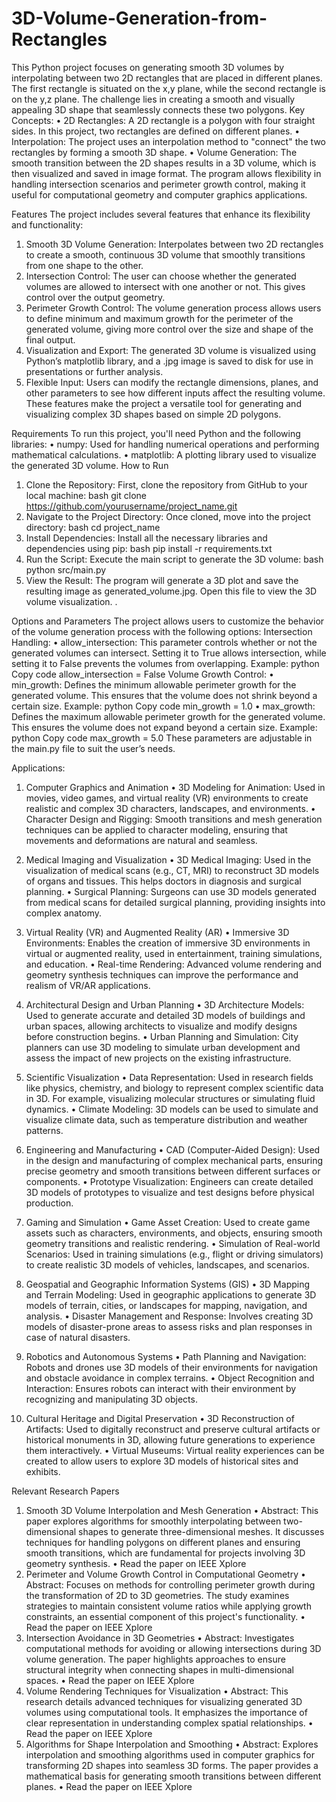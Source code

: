 # 3D-Volume-Generation-from-Rectangles
This Python project focuses on generating smooth 3D volumes by interpolating between two 2D rectangles that are placed in different planes. The first rectangle is situated on the x,y plane, while the second rectangle is on the y,z plane. The challenge lies in creating a smooth and visually appealing 3D shape that seamlessly connects these two polygons.
Key Concepts:
•	2D Rectangles: A 2D rectangle is a polygon with four straight sides. In this project, two rectangles are defined on different planes.
•	Interpolation: The project uses an interpolation method to "connect" the two rectangles by forming a smooth 3D shape.
•	Volume Generation: The smooth transition between the 2D shapes results in a 3D volume, which is then visualized and saved in image format.
The program allows flexibility in handling intersection scenarios and perimeter growth control, making it useful for computational geometry and computer graphics applications.

Features
The project includes several features that enhance its flexibility and functionality:
1.	Smooth 3D Volume Generation: Interpolates between two 2D rectangles to create a smooth, continuous 3D volume that smoothly transitions from one shape to the other.
2.	Intersection Control: The user can choose whether the generated volumes are allowed to intersect with one another or not. This gives control over the output geometry.
3.	Perimeter Growth Control: The volume generation process allows users to define minimum and maximum growth for the perimeter of the generated volume, giving more control over the size and shape of the final output.
4.	Visualization and Export: The generated 3D volume is visualized using Python’s matplotlib library, and a .jpg image is saved to disk for use in presentations or further analysis.
5.	Flexible Input: Users can modify the rectangle dimensions, planes, and other parameters to see how different inputs affect the resulting volume.
These features make the project a versatile tool for generating and visualizing complex 3D shapes based on simple 2D polygons.

Requirements
To run this project, you'll need Python and the following libraries:
•	numpy: Used for handling numerical operations and performing mathematical calculations.
•	matplotlib: A plotting library used to visualize the generated 3D volume.
How to Run
1.	Clone the Repository: First, clone the repository from GitHub to your local machine:
bash
      git clone https://github.com/yourusername/project_name.git
2.	Navigate to the Project Directory: Once cloned, move into the project directory:
bash
cd project_name
3.	Install Dependencies: Install all the necessary libraries and dependencies using pip:
bash
pip install -r requirements.txt
4.	Run the Script: Execute the main script to generate the 3D volume:
bash
python src/main.py
5.	View the Result: The program will generate a 3D plot and save the resulting image as generated_volume.jpg. Open this file to view the 3D volume visualization.
.




Options and Parameters
The project allows users to customize the behavior of the volume generation process with the following options:
Intersection Handling:
•	allow_intersection: This parameter controls whether or not the generated volumes can intersect. Setting it to True allows intersection, while setting it to False prevents the volumes from overlapping.
Example:
python
Copy code
allow_intersection = False
Volume Growth Control:
•	min_growth: Defines the minimum allowable perimeter growth for the generated volume. This ensures that the volume does not shrink beyond a certain size.
Example:
python
Copy code
min_growth = 1.0
•	max_growth: Defines the maximum allowable perimeter growth for the generated volume. This ensures the volume does not expand beyond a certain size.
Example:
python
Copy code
max_growth = 5.0
These parameters are adjustable in the main.py file to suit the user’s needs.


Applications:
1. Computer Graphics and Animation
•	3D Modeling for Animation: Used in movies, video games, and virtual reality (VR) environments to create realistic and complex 3D characters, landscapes, and environments.
•	Character Design and Rigging: Smooth transitions and mesh generation techniques can be applied to character modeling, ensuring that movements and deformations are natural and seamless.
2. Medical Imaging and Visualization
•	3D Medical Imaging: Used in the visualization of medical scans (e.g., CT, MRI) to reconstruct 3D models of organs and tissues. This helps doctors in diagnosis and surgical planning.
•	Surgical Planning: Surgeons can use 3D models generated from medical scans for detailed surgical planning, providing insights into complex anatomy.
3. Virtual Reality (VR) and Augmented Reality (AR)
•	Immersive 3D Environments: Enables the creation of immersive 3D environments in virtual or augmented reality, used in entertainment, training simulations, and education.
•	Real-time Rendering: Advanced volume rendering and geometry synthesis techniques can improve the performance and realism of VR/AR applications.
4. Architectural Design and Urban Planning
•	3D Architecture Models: Used to generate accurate and detailed 3D models of buildings and urban spaces, allowing architects to visualize and modify designs before construction begins.
•	Urban Planning and Simulation: City planners can use 3D modeling to simulate urban development and assess the impact of new projects on the existing infrastructure.
5. Scientific Visualization
•	Data Representation: Used in research fields like physics, chemistry, and biology to represent complex scientific data in 3D. For example, visualizing molecular structures or simulating fluid dynamics.
•	Climate Modeling: 3D models can be used to simulate and visualize climate data, such as temperature distribution and weather patterns.


6. Engineering and Manufacturing
•	CAD (Computer-Aided Design): Used in the design and manufacturing of complex mechanical parts, ensuring precise geometry and smooth transitions between different surfaces or components.
•	Prototype Visualization: Engineers can create detailed 3D models of prototypes to visualize and test designs before physical production.
7. Gaming and Simulation
•	Game Asset Creation: Used to create game assets such as characters, environments, and objects, ensuring smooth geometry transitions and realistic rendering.
•	Simulation of Real-world Scenarios: Used in training simulations (e.g., flight or driving simulators) to create realistic 3D models of vehicles, landscapes, and scenarios.
8. Geospatial and Geographic Information Systems (GIS)
•	3D Mapping and Terrain Modeling: Used in geographic applications to generate 3D models of terrain, cities, or landscapes for mapping, navigation, and analysis.
•	Disaster Management and Response: Involves creating 3D models of disaster-prone areas to assess risks and plan responses in case of natural disasters.
9. Robotics and Autonomous Systems
•	Path Planning and Navigation: Robots and drones use 3D models of their environments for navigation and obstacle avoidance in complex terrains.
•	Object Recognition and Interaction: Ensures robots can interact with their environment by recognizing and manipulating 3D objects.
10. Cultural Heritage and Digital Preservation
•	3D Reconstruction of Artifacts: Used to digitally reconstruct and preserve cultural artifacts or historical monuments in 3D, allowing future generations to experience them interactively.
•	Virtual Museums: Virtual reality experiences can be created to allow users to explore 3D models of historical sites and exhibits.


Relevant Research Papers
1. Smooth 3D Volume Interpolation and Mesh Generation
•	Abstract: This paper explores algorithms for smoothly interpolating between two-dimensional shapes to generate three-dimensional meshes. It discusses techniques for handling polygons on different planes and ensuring smooth transitions, which are fundamental for projects involving 3D geometry synthesis.
•	Read the paper on IEEE Xplore
2. Perimeter and Volume Growth Control in Computational Geometry
•	Abstract: Focuses on methods for controlling perimeter growth during the transformation of 2D to 3D geometries. The study examines strategies to maintain consistent volume ratios while applying growth constraints, an essential component of this project's functionality.
•	Read the paper on IEEE Xplore
3. Intersection Avoidance in 3D Geometries
•	Abstract: Investigates computational methods for avoiding or allowing intersections during 3D volume generation. The paper highlights approaches to ensure structural integrity when connecting shapes in multi-dimensional spaces.
•	Read the paper on IEEE Xplore
4. Volume Rendering Techniques for Visualization
•	Abstract: This research details advanced techniques for visualizing generated 3D volumes using computational tools. It emphasizes the importance of clear representation in understanding complex spatial relationships.
•	Read the paper on IEEE Xplore
5. Algorithms for Shape Interpolation and Smoothing
•	Abstract: Explores interpolation and smoothing algorithms used in computer graphics for transforming 2D shapes into seamless 3D forms. The paper provides a mathematical basis for generating smooth transitions between different planes.
•	Read the paper on IEEE Xplore
